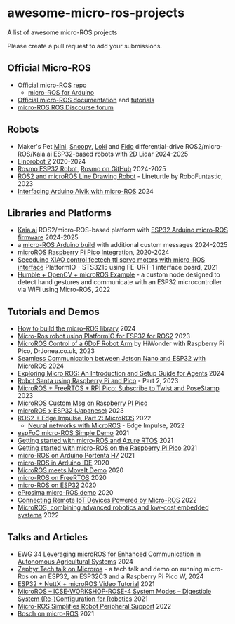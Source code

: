 # awesome-micro-ros-projects
A list of awesome micro-ROS projects

Please create a pull request to add your submissions.

## Official Micro-ROS
- [Official micro-ROS repo](https://github.com/micro-ros)
  - [micro-ROS for Arduino](https://github.com/micro-ROS/micro_ros_arduino)
- [Official micro-ROS documentation](https://micro.ros.org/) and [tutorials](https://micro.ros.org/docs/tutorials/core/overview/)
- [micro-ROS ROS Discourse forum](https://discourse.ros.org/tag/micro-ros)

## Robots
- Maker's Pet [Mini](https://github.com/makerspet/makerspet_mini), [Snoopy](https://github.com/makerspet/makerspet_snoopy), [Loki](https://github.com/makerspet/makerspet_loki) and [Fido](https://github.com/makerspet/makerspet_fido) differential-drive ROS2/micro-ROS/Kaia.ai ESP32-based robots with 2D Lidar 2024-2025
- [Linorobot 2](https://github.com/linorobot/linorobot2) 2020-2024
- [Rosmo ESP32 Robot](https://discourse.ros.org/t/rosmo-esp32-bldc-project-for-microros/24451), [Rosmo on GitHub](https://github.com/rosmo-robot) 2024-2025
- [ROS2 and microROS Line Drawing Robot](https://discourse.ros.org/t/lineturtle-drawing-robot-based-on-esp32-microros-and-ros-2-by-robofuntastic/32940) - Lineturtle by RoboFuntastic, 2023
- [Interfacing Arduino Alvik with micro-ROS](https://www.youtube.com/watch?v=Vm0-MFGDhcU) 2024

## Libraries and Platforms
- [Kaia.ai](https://github.com/kaiaai/kaiaai) ROS2/micro-ROS-based platform with [ESP32 Arduino micro-ROS firmware](https://github.com/kaiaai/firmware) 2024-2025
- a [micro-ROS Arduino build](https://github.com/kaiaai/micro_ros_arduino_kaiaai) with additional custom messages 2024-2025
- [microROS Raspberry Pi Pico Integration](https://github.com/micro-ROS/micro_ros_raspberrypi_pico_sdk), 2020-2024
- [Seeeduino XIAO control feetech ttl servo motors with micro-ROS interface](https://github.com/botamochi6277/Feetech-microros) PlatformIO - STS3215 using FE-URT-1 interface board, 2021
- [Humble + OpenCV + microROS Example](https://github.com/miguelgonrod/OpenCV-microRos-ledController) - a custom node designed to detect hand gestures and communicate with an ESP32 microcontroller via WiFi using Micro-ROS, 2022

## Tutorials and Demos
- [How to build the micro-ROS library](https://kaia.ai/blog/rebuild-micro-ros-arduino-library/) 2024
- [Micro-Ros robot using PlatformIO for ESP32 for ROS2](https://www.youtube.com/watch?v=Nf7HP9y6Ovo) 2023
- [MicroROS Control of a 6DoF Robot Arm](https://www.youtube.com/watch?v=47W5pFRguRQ) by HiWonder with Raspberry Pi Pico, DrJonea.co.uk, 2023
- [Seamless Communication between Jetson Nano and ESP32 with MicroROS](https://medium.com/@kabilankb2003/seamless-communication-between-jetson-nano-and-esp32-with-microros-bd82c1cc7c53) 2024
- [Exploring Micro ROS: An Introduction and Setup Guide for Agents](https://www.youtube.com/watch?v=DxGftRaD9k4) 2024
- [Robot Santa using Raspberry Pi and Pico](https://www.youtube.com/watch?v=jXPGgRkDeMo) - Part 2, 2023
- [MicroROS + FreeRTOS + RPI Pico: Subscribe to Twist and PoseStamp](https://www.youtube.com/watch?v=f3_Zk93HkgY) 2023
- [MicroROS Custom Msg on Raspberry PI Pico](https://www.youtube.com/watch?v=IPxyBB2nrXE&t=3s)
- [microROS x ESP32 (Japanese)](https://rt-net.jp/notice/20230512/) 2023
- [ROS2 + Edge Impulse, Part 2: MicroROS](https://docs.edgeimpulse.com/experts/software-integration-demos/ros2-part2-microros) 2022
  - [Neural networks with MicroROS](https://discourse.ros.org/t/neural-networks-with-microros/27559) - Edge Impulse, 2022
- [espFoC micro-ROS Simple Demo](https://github.com/uLipe/espFoC/tree/main/examples/microROS_FoC) 2021
- [Getting started with micro-ROS and Azure RTOS](https://www.youtube.com/watch?v=RsnHEaD8b9E) 2021
- [Getting started with micro-ROS on the Raspberry Pi Pico](https://ubuntu.com/blog/getting-started-with-micro-ros-on-raspberry-pi-pico) 2021
- [micro-ROS on Arduino Portenta H7](https://discourse.ros.org/t/micro-ros-on-arduino-portenta-h7/19011) 2021
- [micro-ROS in Arduino IDE](https://www.hackster.io/news/micro-ros-project-brings-ros-2-to-the-arduino-ide-and-cli-through-an-experimental-library-release-656a72fff2fa) 2020
- [MicroROS meets MoveIt Demo](https://discourse.ros.org/t/micro-ros-meets-moveit/16836) 2020
- [micro-ROS on FreeRTOS](https://www.freertos.org/Community/Blogs/2020/micro-ros-on-freertos) 2020
- [micro-ROS on ESP32](https://discourse.ros.org/t/micro-ros-porting-to-esp32/16101) 2020
- [eProsima micro-ROS demo](https://www.eprosima.com/news/towards-competitive-warehouse-automation-with-micro-ros) 2020
- [Connecting Remote IoT Devices Powered by Micro-ROS](https://husarnet.com/blog/esp32-microros) 2022
- [MicroROS, combining advanced robotics and low-cost embedded systems](https://www.youtube.com/watch?v=aOktdgwbm_M) 2022

## Talks and Articles
- EWG 34 [Leveraging microROS for Enhanced Communication in Autonomous Agricultural Systems](https://www.youtube.com/watch?v=PSMqrtf5864) 2024
- [Zephyr Tech talk on Microros](https://discourse.ros.org/t/zephyr-tech-talk-on-microros/35876) - a tech talk and demo on running micro-Ros on an ESP32, an ESP32C3 and a Raspberry Pi Pico W, 2024
- [ESP32 + NuttX + microROS Video Tutorial](https://www.youtube.com/watch?v=KxhrnO4qz0w&t=22140s) 2021
- [MicroROS – ICSE-WORKSHOP-ROSE-4 System Modes – Digestible System (Re-)Configuration for Robotics](https://www.youtube.com/watch?v=BzMlgOkBvRM) 2021
- [Micro-ROS Simplifies Robot Peripheral Support](https://www.electronicdesign.com/markets/robotics/video/21250338/electronic-design-micro-ros-simplifies-robot-peripheral-support) 2022
- [Bosch on micro-ROS](https://www.bosch.com/stories/bringing-robotics-middleware-onto-tiny-microcontrollers/) 2021
